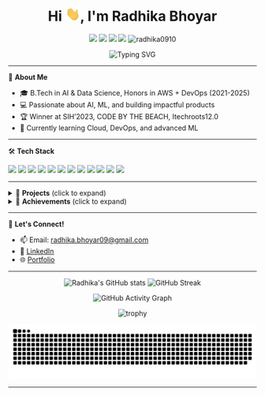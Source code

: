 <h1 align="center">
  Hi <img src="https://raw.githubusercontent.com/ABSphreak/ABSphreak/master/gifs/Hi.gif" width="30px">, I'm Radhika Bhoyar
</h1>

<p align="center">
  <a href="mailto:radhika.bhoyar09@gmail.com"><img src="https://img.shields.io/badge/Email-D14836?style=flat&logo=gmail&logoColor=white"/></a>
  <a href="https://linkedin.com/in/radhika-b"><img src="https://img.shields.io/badge/LinkedIn-blue?style=flat&logo=linkedin&logoColor=white"/></a>
  <a href="https://github.com/radhika0910"><img src="https://img.shields.io/badge/GitHub-181717?style=flat&logo=github&logoColor=white"/></a>
  <a href="https://your-portfolio-link.com"><img src="https://img.shields.io/badge/Portfolio-ff69b4?style=flat&logo=about-dot-me&logoColor=white"/></a>
  <img src="https://komarev.com/ghpvc/?username=radhika0910&label=Profile%20views&color=0e75b6&style=flat" alt="radhika0910" />
</p>

<p align="center">
  <img src="https://readme-typing-svg.demolab.com?font=Fira+Code&duration=3000&pause=1000&color=F76BC4&center=true&vCenter=true&width=435&lines=AI+%7C+ML+%7C+Cloud+%7C+DevOps+Enthusiast;Building+Impactful+Products;Open+Source+Contributor;Lifelong+Learner" alt="Typing SVG" />
</p>

---

🌟 **About Me**
- 🎓 B.Tech in AI & Data Science, Honors in AWS + DevOps (2021-2025)
- 💻 Passionate about AI, ML, and building impactful products
- 🏆 Winner at SIH’2023, CODE BY THE BEACH, Itechroots12.0
- 🌱 Currently learning Cloud, DevOps, and advanced ML

---

🛠️ **Tech Stack**
<p>
  <img src="https://img.shields.io/badge/Python-3776AB?style=flat&logo=python&logoColor=white"/>
  <img src="https://img.shields.io/badge/C/C++-00599C?style=flat&logo=cplusplus&logoColor=white"/>
  <img src="https://img.shields.io/badge/JavaScript-F7DF1E?style=flat&logo=javascript&logoColor=black"/>
  <img src="https://img.shields.io/badge/HTML5-E34F26?style=flat&logo=html5&logoColor=white"/>
  <img src="https://img.shields.io/badge/CSS3-1572B6?style=flat&logo=css3&logoColor=white"/>
  <img src="https://img.shields.io/badge/Node.js-339933?style=flat&logo=node.js&logoColor=white"/>
  <img src="https://img.shields.io/badge/React-61DAFB?style=flat&logo=react&logoColor=black"/>
  <img src="https://img.shields.io/badge/Flask-000000?style=flat&logo=flask&logoColor=white"/>
  <img src="https://img.shields.io/badge/Next.js-000000?style=flat&logo=next.js&logoColor=white"/>
  <img src="https://img.shields.io/badge/Flutter-02569B?style=flat&logo=flutter&logoColor=white"/>
  <img src="https://img.shields.io/badge/Firebase-FFCA28?style=flat&logo=firebase&logoColor=black"/>
  <img src="https://img.shields.io/badge/AWS-232F3E?style=flat&logo=amazon-aws&logoColor=white"/>
</p>

---

<details>
  <summary>🚀 <b>Projects</b> (click to expand)</summary>

- **JalRakshak**: Real-time water management (Flask, Flutter, Next.js, Firebase)
- **AAP KI AWAZ**: ML for deaf accessibility, ASL gesture recognition (CNNs)
- **MetaACE**: AI-assisted material estimation for architects
- **E-TANTRASHALA**: Dynamic, responsive student website (ReactJS)
</details>

<details>
  <summary>🏅 <b>Achievements</b> (click to expand)</summary>

- PwC Cloud & Digital Launchpad Program (2024)
- SIH’2023 National Hackathon Winner 🏆
- 2nd Runner-Up, Marketwise IIIT Nagpur (2024)
- Winner, CODE BY THE BEACH, BITS Pilani (2023)
- Top 50, eYantra EYIC, IIT Bombay (2023)
- Winner, Itechroots12.0 Hackathon (2022)
</details>

---

🤝 **Let's Connect!**
- 📫 Email: radhika.bhoyar09@gmail.com
- 💼 [LinkedIn](https://linkedin.com/in/radhika-b)
- 🌐 [Portfolio](https://your-portfolio-link.com)

---

<p align="center">
  <img src="https://github-readme-stats.vercel.app/api?username=radhika0910&show_icons=true&theme=radical" alt="Radhika's GitHub stats" />
  <img src="https://github-readme-streak-stats.herokuapp.com/?user=radhika0910&theme=radical" alt="GitHub Streak" />
</p>


<p align="center">
  <img src="https://github-readme-activity-graph.vercel.app/graph?username=radhika0910&theme=react-dark&area=true" alt="GitHub Activity Graph" />
</p>
<p align="center">
  <img src="https://github-profile-trophy.vercel.app/?username=radhika0910&theme=radical&no-frame=true&no-bg=true&margin-w=5" alt="trophy" />
</p>



<p align="center">
  <img src="https://raw.githubusercontent.com/Platane/snk/output/github-contribution-grid-snake.svg" alt="snake"/>
</p>

---

<!--
**radhika0910/radhika0910** is a ✨ _special_ ✨ repository because its `README.md` (this file) appears on your GitHub profile.
-->
